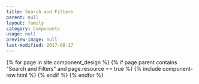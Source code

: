 ```yaml
---
title: Search and Filters
parent: null
layout: family
category: Components
usage: null
preview-image: null
last-modified: 2017-08-17
---
```


{% for page in site.component_design %}
  {% if page.parent contains "Search and Filters" and page.resource == true %}
{% include component-row.html %}
  {% endif %}
{% endfor %}
